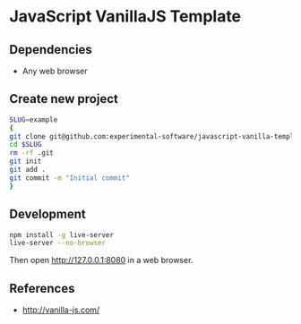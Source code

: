 # JavaScript VanillaJS Template

## Dependencies

- Any web browser

## Create new project

```sh
SLUG=example
{
git clone git@github.com:experimental-software/javascript-vanilla-template.git $SLUG
cd $SLUG
rm -rf .git
git init
git add .
git commit -m "Initial commit"
}
```

## Development

```sh
npm install -g live-server
live-server --no-browser
```

Then open http://127.0.0.1:8080 in a web browser.

## References

- http://vanilla-js.com/
